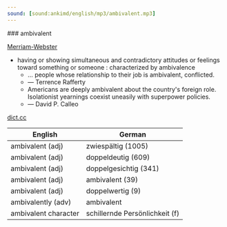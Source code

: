 ```yaml
---
sound: [sound:ankimd/english/mp3/ambivalent.mp3]
---
```


\### ambivalent

[Merriam-Webster](https://www.merriam-webster.com/dictionary/ambivalent)

- having or showing simultaneous and contradictory attitudes or feelings toward something or someone : characterized by ambivalence
    - … people whose relationship to their job is ambivalent, conflicted.
    - — Terrence Rafferty
    - Americans are deeply ambivalent about the country's foreign role. Isolationist yearnings coexist uneasily with superpower policies.
    - — David P. Calleo

[dict.cc](https://www.dict.cc/ambivalent)

| English        | German       |
| -------------- | ------------ |
| ambivalent (adj) | zwiespältig (1005) |
| ambivalent (adj) | doppeldeutig (609) |
| ambivalent (adj) | doppelgesichtig (341) |
| ambivalent (adj) | ambivalent (39) |
| ambivalent (adj) | doppelwertig (9) |
| ambivalently (adv) | ambivalent |
| ambivalent character | schillernde Persönlichkeit (f) |
